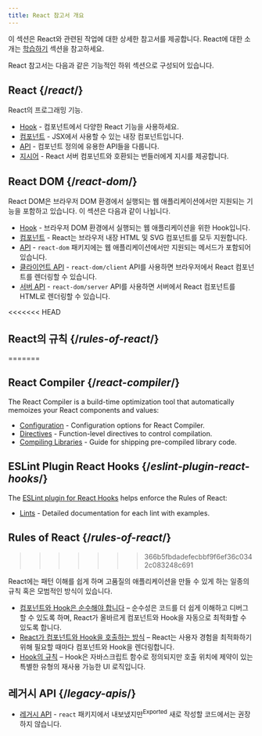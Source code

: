 ```yaml
---
title: React 참고서 개요
---
```


<Intro>

이 섹션은 React와 관련된 작업에 대한 상세한 참고서를 제공합니다. React에 대한 소개는 [학습하기](/learn) 섹션을 참고하세요.

</Intro>

React 참고서는 다음과 같은 기능적인 하위 섹션으로 구성되어 있습니다.

## React {/*react*/}

React의 프로그래밍 기능.

* [Hook](/reference/react/hooks) - 컴포넌트에서 다양한 React 기능을 사용하세요.
* [컴포넌트](/reference/react/components) - JSX에서 사용할 수 있는 내장 컴포넌트입니다.
* [API](/reference/react/apis) - 컴포넌트 정의에 유용한 API들을 다룹니다.
* [지시어](/reference/rsc/directives) - React 서버 컴포넌트와 호환되는 번들러에게 지시를 제공합니다.

## React DOM {/*react-dom*/}

React DOM은 브라우저 DOM 환경에서 실행되는 웹 애플리케이션에서만 지원되는 기능을 포함하고 있습니다. 이 섹션은 다음과 같이 나뉩니다.

* [Hook](/reference/react-dom/hooks) - 브라우저 DOM 환경에서 실행되는 웹 애플리케이션을 위한 Hook입니다.
* [컴포넌트](/reference/react-dom/components) - React는 브라우저 내장 HTML 및 SVG 컴포넌트를 모두 지원합니다.
* [API](/reference/react-dom) - `react-dom` 패키지에는 웹 애플리케이션에서만 지원되는 메서드가 포함되어 있습니다.
* [클라이언트 API](/reference/react-dom/client) - `react-dom/client` API를 사용하면 브라우저에서 React 컴포넌트를 렌더링할 수 있습니다.
* [서버 API](/reference/react-dom/server) - `react-dom/server` API를 사용하면 서버에서 React 컴포넌트를 HTML로 렌더링할 수 있습니다.

<<<<<<< HEAD
## React의 규칙 {/*rules-of-react*/}
=======
## React Compiler {/*react-compiler*/}

The React Compiler is a build-time optimization tool that automatically memoizes your React components and values:

* [Configuration](/reference/react-compiler/configuration) - Configuration options for React Compiler.
* [Directives](/reference/react-compiler/directives) - Function-level directives to control compilation.
* [Compiling Libraries](/reference/react-compiler/compiling-libraries) - Guide for shipping pre-compiled library code.

## ESLint Plugin React Hooks {/*eslint-plugin-react-hooks*/}

The [ESLint plugin for React Hooks](/reference/eslint-plugin-react-hooks) helps enforce the Rules of React:

* [Lints](/reference/eslint-plugin-react-hooks) - Detailed documentation for each lint with examples.

## Rules of React {/*rules-of-react*/}
>>>>>>> 366b5fbdadefecbbf9f6ef36c0342c083248c691

React에는 패턴 이해를 쉽게 하며 고품질의 애플리케이션을 만들 수 있게 하는 일종의 규칙 혹은 모범적인 방식이 있습니다.

* [컴포넌트와 Hook은 순수해야 합니다](/reference/rules/components-and-hooks-must-be-pure) – 순수성은 코드를 더 쉽게 이해하고 디버그할 수 있도록 하며, React가 올바르게 컴포넌트와 Hook을 자동으로 최적화할 수 있도록 합니다.
* [React가 컴포넌트와 Hook을 호출하는 방식](/reference/rules/react-calls-components-and-hooks) – React는 사용자 경험을 최적화하기 위해 필요할 때마다 컴포넌트와 Hook을 렌더링합니다.
* [Hook의 규칙](/reference/rules/rules-of-hooks) – Hook은 자바스크립트 함수로 정의되지만 호출 위치에 제약이 있는 특별한 유형의 재사용 가능한 UI 로직입니다.

## 레거시 API {/*legacy-apis*/}

* [레거시 API](/reference/react/legacy) - `react` 패키지에서 내보냈지만<sup>Exported</sup> 새로 작성할 코드에서는 권장하지 않습니다.
